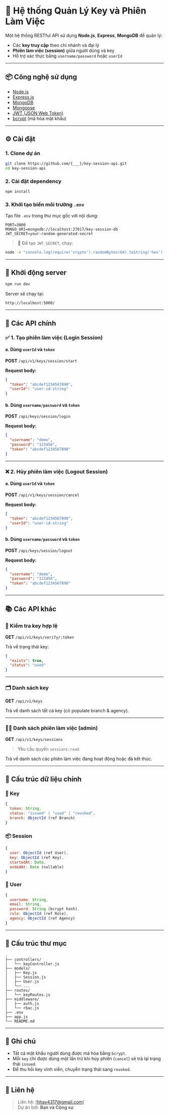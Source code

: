 # 🔐 Hệ thống Quản Lý Key và Phiên Làm Việc

Một hệ thống RESTful API sử dụng **Node.js**, **Express**, **MongoDB** để quản lý:
- Các **key truy cập** theo chi nhánh và đại lý
- **Phiên làm việc (session)** giữa người dùng và key
- Hỗ trợ xác thực bằng `username/password` hoặc `userId`

---

## 📦 Công nghệ sử dụng

- [Node.js](https://nodejs.org/)
- [Express.js](https://expressjs.com/)
- [MongoDB](https://www.mongodb.com/)
- [Mongoose](https://mongoosejs.com/)
- [JWT (JSON Web Token)](https://jwt.io/)
- [bcrypt](https://www.npmjs.com/package/bcrypt) (mã hóa mật khẩu)

---

## ⚙️ Cài đặt

### 1. Clone dự án

```bash
git clone https://github.com/{___}/key-session-api.git
cd key-session-api
```

### 2. Cài đặt dependency

```bash
npm install
```

### 3. Khởi tạo biến môi trường `.env`

Tạo file `.env` trong thư mục gốc với nội dung:

```env
PORT=3000
MONGO_URI=mongodb://localhost:27017/key-session-db
JWT_SECRET=your-random-generated-secret
```

> 🔑 Để tạo `JWT_SECRET`, chạy:
```bash
node -e "console.log(require('crypto').randomBytes(64).toString('hex'))"
```

---

## 🚀 Khởi động server

```bash
npm run dev
```

Server sẽ chạy tại:  
```
http://localhost:5000/
```

---

## 🔐 Các API chính

### ✅ 1. Tạo phiên làm việc (Login Session)

#### a. Dùng `userId` và `token`

**POST** `/api/v1/keys/session/start`

**Request body:**
```json
{
  "token": "abcdef1234567890",
  "userId": "user-id-string"
}
```

#### b. Dùng `username/password` và `token`

**POST** `/api/keys/session/login`

**Request body:**
```json
{
  "username": "demo",
  "password": "123456",
  "token": "abcdef1234567890"
}
```

---

### ❌ 2. Hủy phiên làm việc (Logout Session)

#### a. Dùng `userId` và `token`

**POST** `/api/v1/keys/session/cancel`

**Request body:**
```json
{
  "token": "abcdef1234567890",
  "userId": "user-id-string"
}
```

#### b. Dùng `username/password` và `token`

**POST** `/api/keys/session/logout`

**Request body:**
```json
{
  "username": "demo",
  "password": "123456",
  "token": "abcdef1234567890"
}
```

---

## 📚 Các API khác

### 📄 Kiểm tra key hợp lệ

**GET** `/api/v1/keys/verify/:token`

Trả về trạng thái key:
```json
{
  "exists": true,
  "status": "used"
}
```

---

### 🗂 Danh sách key

**GET** `/api/v1/keys`

Trả về danh sách tất cả key (có populate branch & agency).

---

### 🧑‍💼 Danh sách phiên làm việc (admin)

**GET** `/api/v1/keys/sessions`

> Yêu cầu quyền `sessions:read`.

Trả về danh sách các phiên làm việc đang hoạt động hoặc đã kết thúc.

---

## 🔐 Cấu trúc dữ liệu chính

### 🔑 Key
```js
{
  token: String,
  status: "issued" | "used" | "revoked",
  branch: ObjectId (ref Branch)
}
```

### 📦 Session
```js
{
  user: ObjectId (ref User),
  key: ObjectId (ref Key),
  startedAt: Date,
  endedAt: Date (nullable)
}
```

### 👤 User
```js
{
  username: String,
  email: String,
  password: String (bcrypt hash),
  role: ObjectId (ref Role),
  agency: ObjectId (ref Agency)
}
```

---

## 📂 Cấu trúc thư mục

```
.
├── controllers/
│   └── keyController.js
├── models/
│   ├── Key.js
│   ├── Session.js
│   ├── User.js
│   └── ...
├── routes/
│   └── keyRoutes.js
├── middleware/
│   ├── auth.js
│   └── rbac.js
├── .env
├── app.js
└── README.md
```

---

## 📌 Ghi chú

- Tất cả mật khẩu người dùng được mã hóa bằng `bcrypt`.
- Mỗi `key` chỉ được dùng một lần trừ khi hủy phiên (`cancel`) sẽ trả lại trạng thái `issued`.
- Để thu hồi key vĩnh viễn, chuyển trạng thái sang `revoked`.

---

## 📮 Liên hệ

> Liên hệ: [hhay4317@gmail.com]  
> Dự án bởi: **Bạn và Cộng sự**